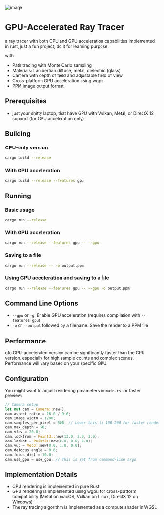 ![image](https://github.com/user-attachments/assets/67c509ac-c1f3-4d3b-9edc-e1b77f277197)

# GPU-Accelerated Ray Tracer

a ray tracer with both CPU and GPU acceleration capabilities implemented in rust, just a fun project, do it for learning purpose

with

- Path tracing with Monte Carlo sampling
- Materials: Lambertian diffuse, metal, dielectric (glass)
- Camera with depth of field and adjustable field of view
- Cross-platform GPU acceleration using wgpu
- PPM image output format

## Prerequisites

- just your shitty laptop, that have GPU with Vulkan, Metal, or DirectX 12 support (for GPU acceleration only)

## Building

### CPU-only version

```bash
cargo build --release
```

### With GPU acceleration

```bash
cargo build --release --features gpu
```

## Running

### Basic usage

```bash
cargo run --release
```

### With GPU acceleration

```bash
cargo run --release --features gpu -- --gpu
```

### Saving to a file

```bash
cargo run --release -- -o output.ppm
```

### Using GPU acceleration and saving to a file

```bash
cargo run --release --features gpu -- --gpu -o output.ppm
```

## Command Line Options

- `--gpu` or `-g`: Enable GPU acceleration (requires compilation with `--features gpu`)
- `-o` or `--output` followed by a filename: Save the render to a PPM file

## Performance

ofc GPU-accelerated version can be significantly faster than the CPU version, especially for high sample counts and complex scenes. Performance will vary based on your specific GPU.

## Configuration

You might want to adjust rendering parameters in `main.rs` for faster preview:

```rust
// Camera setup
let mut cam = Camera::new();
cam.aspect_ratio = 16.0 / 9.0;
cam.image_width = 1200;
cam.samples_per_pixel = 500; // Lower this to 100-200 for faster rendering
cam.max_depth = 50;
cam.vfov = 20.0;
cam.lookfrom = Point3::new(13.0, 2.0, 3.0);
cam.lookat = Point3::new(0.0, 0.0, 0.0);
cam.vup = Vec3::new(0.0, 1.0, 0.0);
cam.defocus_angle = 0.6;
cam.focus_dist = 10.0;
cam.use_gpu = use_gpu; // This is set from command-line args
```

## Implementation Details

- CPU rendering is implemented in pure Rust
- GPU rendering is implemented using wgpu for cross-platform compatibility (Metal on macOS, Vulkan on Linux, DirectX 12 on Windows)
- The ray tracing algorithm is implemented as a compute shader in WGSL
